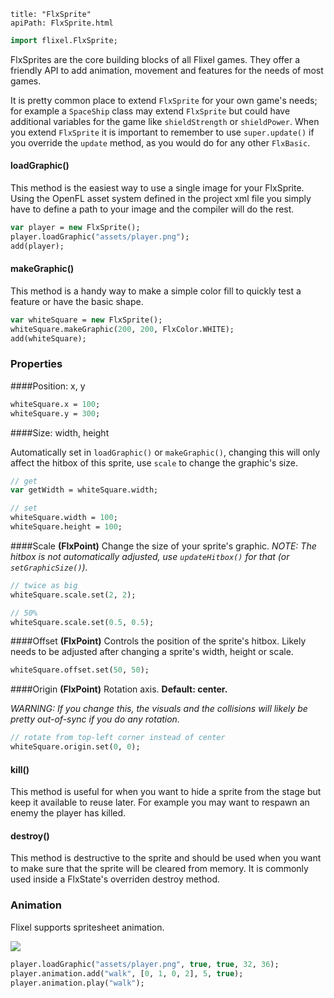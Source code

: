 ```
title: "FlxSprite"
apiPath: FlxSprite.html
```

```haxe
import flixel.FlxSprite;
```

FlxSprites are the core building blocks of all Flixel games. They offer a friendly API to add animation, movement and features for the needs of most games.

It is pretty common place to extend `FlxSprite` for your own game's needs; for example a `SpaceShip` class may extend `FlxSprite` but could have additional variables for the game like `shieldStrength` or `shieldPower`. When you extend `FlxSprite` it is important to remember to use `super.update()` if you override the `update` method, as you would do for any other `FlxBasic`.

#### loadGraphic()

This method is the easiest way to use a single image for your FlxSprite. Using the OpenFL asset system defined in the project xml file you simply have to define a path to your image and the compiler will do the rest.

```haxe
var player = new FlxSprite();
player.loadGraphic("assets/player.png");
add(player);
```

#### makeGraphic()

This method is a handy way to make a simple color fill to quickly test a feature or have the basic shape.

```haxe
var whiteSquare = new FlxSprite();
whiteSquare.makeGraphic(200, 200, FlxColor.WHITE);
add(whiteSquare);
```

### Properties

####Position: x, y
```haxe
whiteSquare.x = 100;
whiteSquare.y = 300;
```

####Size: width, height

Automatically set in `loadGraphic()` or `makeGraphic()`, changing this will only affect the hitbox of this sprite, use `scale` to change the graphic's size.
```haxe
// get
var getWidth = whiteSquare.width;

// set
whiteSquare.width = 100;
whiteSquare.height = 100;
```

####Scale
**(FlxPoint)**
Change the size of your sprite's graphic. *NOTE: The hitbox is not automatically adjusted, use `updateHitbox()` for that (or `setGraphicSize()`).*
```haxe
// twice as big
whiteSquare.scale.set(2, 2);

// 50%
whiteSquare.scale.set(0.5, 0.5);
```

####Offset
**(FlxPoint)**
Controls the position of the sprite's hitbox. Likely needs to be adjusted after changing a sprite's width, height or scale.
```haxe
whiteSquare.offset.set(50, 50);
```

####Origin
**(FlxPoint)**
Rotation axis. **Default: center.**

*WARNING: If you change this, the visuals and the collisions will likely be pretty out-of-sync if you do any rotation.*
```haxe
// rotate from top-left corner instead of center
whiteSquare.origin.set(0, 0);
```

#### ​kill()

This method is useful for when you want to hide a sprite from the stage but keep it available to reuse later. For example you may want to respawn an enemy the player has killed.

#### destroy()

This method is destructive to the sprite and should be used when you want to make sure that the sprite will be cleared from memory. It is commonly used inside a FlxState's overriden destroy method.

### Animation

Flixel supports spritesheet animation.

![](/images/sprite-animation-example.png)

```haxe
player.loadGraphic("assets/player.png", true, true, 32, 36);
player.animation.add("walk", [0, 1, 0, 2], 5, true);
player.animation.play("walk");
```
